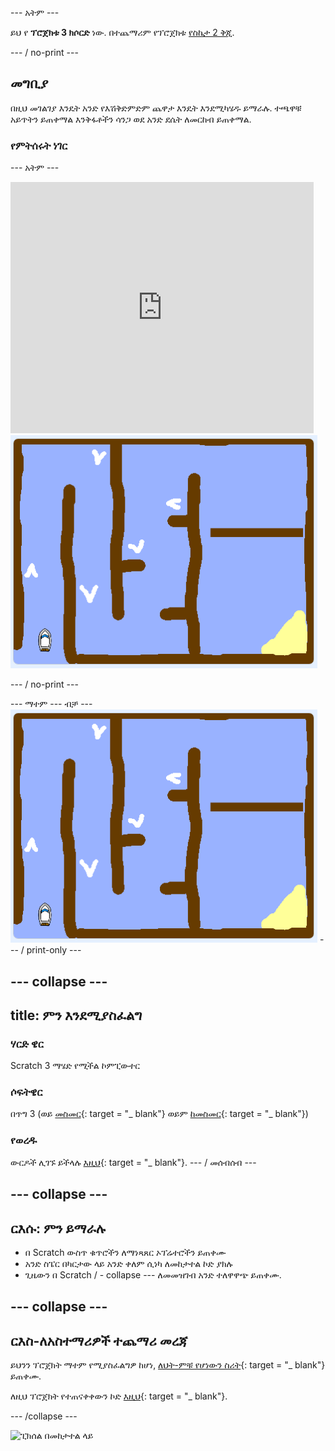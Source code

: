 \--- አትም \---

ይህ የ **ፕሮጀክቱ 3 ክሶርድ** ነው. በተጨማሪም የፕሮጀክቱ [የስኬታ 2 ቅጂ](https://projects.raspberrypi.org/en/projects/boat-race-scratch2).

\--- / no-print \---

## መግቢያ

በዚህ መገልገያ እንዴት አንድ የእሽቅድምድም ጨዋታ እንዴት እንደሚካሄዱ ይማራሉ. ተጫዋቹ አይጥትን ይጠቀማል እንቅፋቶችን ሳንጋ ወደ አንድ ደሴት ለመርከብ ይጠቀማል.

### የምትሰሩት ነገር

\--- አትም \---

<div class="scratch-preview">
  <iframe allowtransparency="true" width="485" height="402" src="https://scratch.mit.edu/projects/embed/276662533/?autostart=false" frameborder="0" scrolling="no"></iframe>
  <img src="images/boat_race_demo.png">
</div>

\--- / no-print \---

\--- ማተም \--- ብቻ \--- ![boat race demo](images/boat_race_demo.png) \--- / print-only \---

## \--- collapse \---

## title: ምን እንደሚያስፈልግ

### ሃርድ ዌር

Scratch 3 ማሄድ የሚችል ኮምፒውተር

### ሶፍትዌር

በጥግ 3 (ወይ [መስመር](https://rpf.io/scratchon){: target = "_ blank"} ወይም [ከመስመር](https://rpf.io/scratchoff){: target = "_ blank"})

### የወረዱ

ውርዶች ሊገኙ ይችላሉ [እዚህ](http://rpf.io/p/en/boat-race-go){: target = "_ blank"}. \--- / መሰብሰብ \---

## \--- collapse \---

## ርእሱ: ምን ይማራሉ

- በ Scratch ውስጥ ቁጥሮችን ለማነጻጸር ኦፕሬተሮችን ይጠቀሙ
- አንድ ስፔር በካርታው ላይ አንድ ቀለም ሲነካ ለመከታተል ኮድ ያክሉ
- ጊዜውን በ Scratch / - collapse \--- ለመመዝገብ አንድ ተለዋዋጭ ይጠቀሙ.

## \--- collapse \---

## ርእስ-ለአስተማሪዎች ተጨማሪ መረጃ

ይህንን ፕሮጀክት ማተም የሚያስፈልግዎ ከሆነ, [ለህት-ምቹ የሆነውን ስሪት](https://projects.raspberrypi.org/en/projects/boat-race/print){: target = "_ blank"} ይጠቀሙ.

ለዚህ ፕሮጀክት የተጠናቀቀውን ኮድ [እዚህ](http://rpf.io/p/en/boat-race-get){: target = "_ blank"}.

\--- /collapse \---

![ፒክሰል በመከታተል ላይ](https://code.org/api/hour/begin_codeclub_boatrace.png)